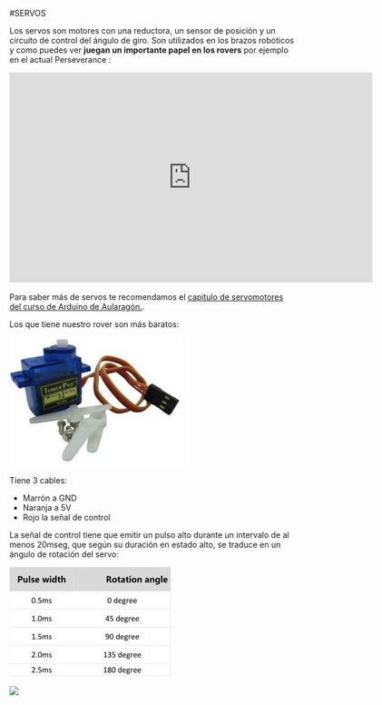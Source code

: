 #SERVOS

Los servos son motores con una reductora, un sensor de posición y un circuito de control del ángulo de giro. Son utilizados en los brazos robóticos y como puedes ver  **juegan un importante papel en los rovers** por ejemplo en el actual Perseverance :

<iframe src="https://mars.nasa.gov/layout/embed/video/?v=423" width="640" height="370" scrolling="no" frameborder="0"></iframe>

Para saber más de servos te recomendamos el [capítulo de servomotores del curso de Arduino de Aularagón.](https://catedu.github.io/programa-arduino-mediante-codigo/control_de_servomotores.html).

Los que tiene nuestro rover son más baratos:

![](/assets/servo.jpg)

Tiene 3 cables:

* Marrón a GND
* Naranja a 5V
* Rojo la señal de control

La señal de control tiene que emitir un pulso alto durante un intervalo de al menos 20mseg, que según su duración en estado alto, se traduce en un ángulo de rotación del servo:

![](/assets/servo2.jpg)

![](http://picmania.garcia-cuervo.net/images/servo_pulsos_pwm.jpg)
